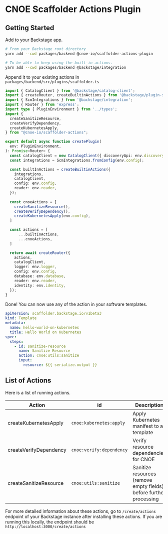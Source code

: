 # CNOE Scaffolder Actions Plugin

## Getting Started

Add to your Backstage app.
```bash
# From your Backstage root directory
yarn add --cwd packages/backend @cnoe-io/scaffolder-actions-plugin
```
```bash
# To be able to keep using the built-in actions.
yarn add --cwd packages/backend @backstage/integration
```

Append it to your existing actions in `packages/backend/src/plugins/scaffolder.ts`
```typescript
import { CatalogClient } from '@backstage/catalog-client';
import { createRouter, createBuiltinActions } from '@backstage/plugin-scaffolder-backend';
import { ScmIntegrations } from '@backstage/integration';
import { Router } from 'express';
import type { PluginEnvironment } from '../types';
import {
  createSanitizeResource,
  createVerifyDependency,
  createKubernetesApply,
} from "@cnoe-io/scaffolder-actions";

export default async function createPlugin(
  env: PluginEnvironment,
): Promise<Router> {
  const catalogClient = new CatalogClient({ discoveryApi: env.discovery });
  const integrations = ScmIntegrations.fromConfig(env.config);

  const builtInActions = createBuiltinActions({
    integrations,
    catalogClient,
    config: env.config,
    reader: env.reader,
  });
  
  const cnoeActions = [
    createSanitizeResource(),
    createVerifyDependency(),
    createKubernetesApply(env.config),
  ]

  const actions = [
      ...builtInActions,
      ...cnoeActions,
  ]

  return await createRouter({
    actions,
    catalogClient,
    logger: env.logger,
    config: env.config,
    database: env.database,
    reader: env.reader,
    identity: env.identity,
  });
}
```

Done! You can now use any of the action in your software templates.
```yaml
apiVersion: scaffolder.backstage.io/v1beta3
kind: Template
metadata:
  name: hello-world-on-kubernetes
  title: Hello World on Kubernetes
spec:
  steps:
    - id: sanitize-resource
      name: Sanitize Resource
      action: cnoe:utils:sanitize
      input:
        resource: ${{ serialize.output }}
```

## List of Actions

Here is a list of running actions.

| Action                 | id                     | Description                                                        | Reference                            |
|------------------------|------------------------|--------------------------------------------------------------------|--------------------------------------|
| createKubernetesApply  | `cnoe:kubernetes:apply`  | Apply Kubernetes manifest to a template                            | [k8s-apply](src/actions/k8s-apply.ts) |
| createVerifyDependency | `cnoe:verify:dependency` | Verify resource dependencies for CNOE                              | [verify](src/actions/verify.ts)      |
| createSanitizeResource | `cnoe:utils:sanitize`    | Sanitize resources (remove empty fields) before further processing | [sanitize](src/actions/sanitize.ts)  |

For more detailed information about these actions, go to `/create/actions` endpoint of your Backstage instance after installing these actions. 
If you are running this locally, the endpoint should be `http://localhost:3000/create/actions`
